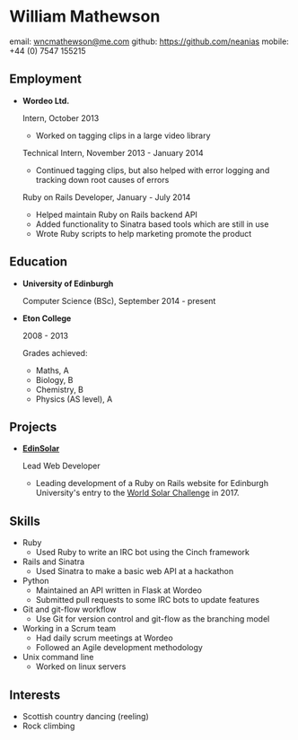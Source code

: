 William Mathewson
=================

email:  wncmathewson@me.com
github: https://github.com/neanias
mobile: +44 (0) 7547 155215

Employment
----------

* **Wordeo Ltd.**

    Intern, October 2013

    - Worked on tagging clips in a large video library

    Technical Intern, November 2013 - January 2014

    - Continued tagging clips, but also helped with error logging and tracking down root causes of errors

    Ruby on Rails Developer, January - July 2014

    - Helped maintain Ruby on Rails backend API
    - Added functionality to Sinatra based tools which are still in use
    - Wrote Ruby scripts to help marketing promote the product

Education
---------

* **University of Edinburgh**

    Computer Science (BSc), September 2014 - present

* **Eton College**

    2008 - 2013

    Grades achieved:

    - Maths, A
    - Biology, B
    - Chemistry, B
    - Physics (AS level), A

Projects
--------

* **[EdinSolar](http://edinsolar.org)**

    Lead Web Developer

    - Leading development of a Ruby on Rails website for Edinburgh University's entry to the
      [World Solar Challenge](http://www.worldsolarchallenge.org/) in 2017.

Skills
------

* Ruby
    - Used Ruby to write an IRC bot using the Cinch framework
* Rails and Sinatra
    - Used Sinatra to make a basic web API at a hackathon
* Python
    - Maintained an API written in Flask at Wordeo
    - Submitted pull requests to some IRC bots to update features
* Git and git-flow workflow
    - Use Git for version control and git-flow as the branching model
* Working in a Scrum team
    - Had daily scrum meetings at Wordeo
    - Followed an Agile development methodology
* Unix command line
    - Worked on linux servers

Interests
---------

- Scottish country dancing (reeling)
- Rock climbing

